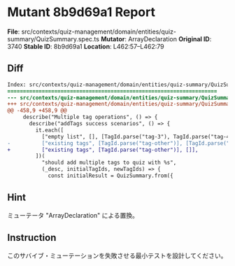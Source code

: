 # Mutant 8b9d69a1 Report

**File**: src/contexts/quiz-management/domain/entities/quiz-summary/QuizSummary.spec.ts
**Mutator**: ArrayDeclaration
**Original ID**: 3740
**Stable ID**: 8b9d69a1
**Location**: L462:57–L462:79

## Diff

```diff
Index: src/contexts/quiz-management/domain/entities/quiz-summary/QuizSummary.spec.ts
===================================================================
--- src/contexts/quiz-management/domain/entities/quiz-summary/QuizSummary.spec.ts	original
+++ src/contexts/quiz-management/domain/entities/quiz-summary/QuizSummary.spec.ts	mutated #3740
@@ -458,9 +458,9 @@
     describe("Multiple tag operations", () => {
       describe("addTags success scenarios", () => {
         it.each([
           ["empty list", [], [TagId.parse("tag-3"), TagId.parse("tag-4")]],
-          ["existing tags", [TagId.parse("tag-other")], [TagId.parse("tag-3")]],
+          ["existing tags", [TagId.parse("tag-other")], []],
         ])(
           "should add multiple tags to quiz with %s",
           (_desc, initialTagIds, newTagIds) => {
             const initialResult = QuizSummary.from({
```

## Hint

ミューテータ "ArrayDeclaration" による置換。

## Instruction

このサバイブ・ミューテーションを失敗させる最小テストを設計してください。
